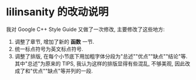 # lilinsanity 的改动说明

我对 Google C++ Style Guide 又做了一次修改, 主要修改了这些地方:

1. 调整了章节, 增加了新的 **函数** 一节.
2. 统一标点符号为英文标点符号.
3. 调整了排版, 在每个小节底下用加粗字体分段为"总述""优点""缺点""结论"等. 其中"总述"为原来的 TIPS, 我认为这样的排版显得有些混乱, 不够美观, 因此改成了和"优点""缺点"等并列的一段.
